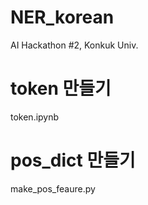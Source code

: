 # NER_korean
AI Hackathon #2, Konkuk Univ.

# token 만들기
token.ipynb

# pos_dict 만들기
make_pos_feaure.py

